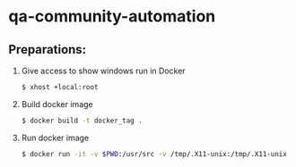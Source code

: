 # qa-community-automation

## Preparations:
1. Give access to show windows run in Docker
    ```bash
    $ xhost +local:root
    ```

2. Build docker image
    ```bash
    $ docker build -t docker_tag .
    ```

3. Run docker image
    ```bash
    $ docker run -it -v $PWD:/usr/src -v /tmp/.X11-unix:/tmp/.X11-unix -e DISPLAY=$DISPLAY -t docker_tag bash
    ```

